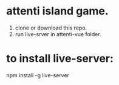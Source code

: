 # attenti island game.

1. clone or download this repo.
2. run live-srver in attenti-vue folder.

# to install live-server: 
npm install -g live-server

